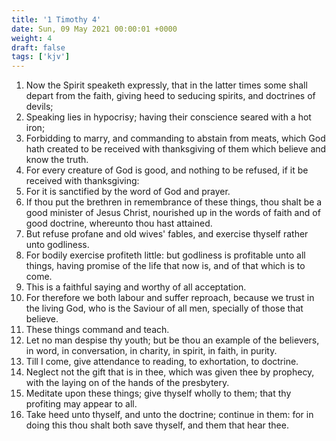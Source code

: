 ```yaml
---
title: '1 Timothy 4'
date: Sun, 09 May 2021 00:00:01 +0000
weight: 4
draft: false
tags: ['kjv'] 
---
```


1. Now the Spirit speaketh expressly, that in the latter times some shall depart from the faith, giving heed to seducing spirits, and doctrines of devils;
2. Speaking lies in hypocrisy; having their conscience seared with a hot iron;
3. Forbidding to marry, and commanding to abstain from meats, which God hath created to be received with thanksgiving of them which believe and know the truth.
4. For every creature of God is good, and nothing to be refused, if it be received with thanksgiving:
5. For it is sanctified by the word of God and prayer.
6. If thou put the brethren in remembrance of these things, thou shalt be a good minister of Jesus Christ, nourished up in the words of faith and of good doctrine, whereunto thou hast attained.
7. But refuse profane and old wives' fables, and exercise thyself rather unto godliness.
8. For bodily exercise profiteth little: but godliness is profitable unto all things, having promise of the life that now is, and of that which is to come.
9. This is a faithful saying and worthy of all acceptation.
10. For therefore we both labour and suffer reproach, because we trust in the living God, who is the Saviour of all men, specially of those that believe.
11. These things command and teach.
12. Let no man despise thy youth; but be thou an example of the believers, in word, in conversation, in charity, in spirit, in faith, in purity.
13. Till I come, give attendance to reading, to exhortation, to doctrine.
14. Neglect not the gift that is in thee, which was given thee by prophecy, with the laying on of the hands of the presbytery.
15. Meditate upon these things; give thyself wholly to them; that thy profiting may appear to all.
16. Take heed unto thyself, and unto the doctrine; continue in them: for in doing this thou shalt both save thyself, and them that hear thee.
